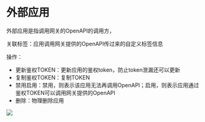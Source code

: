 # 外部应用
外部应用是指调用网关的OpenAPI的调用方，

关联标签：应用调用网关提供的OpenAPI传过来的自定义标签信息

操作：
* 更新鉴权TOKEN：更新应用的鉴权token，防止token泄漏还可以更新
* 复制鉴权TOKEN：复制TOKEN
* 禁用启用：禁用，则表示该应用无法再调用OpenAPI；启用，则表示应用通过鉴权TOKEN可以调用网关提供的OpenAPI
* 删除：物理删除应用

![](http://data.eolinker.com/course/nNH6rR1269ae86ba47b996b4b237fe34cce030380941814.png)